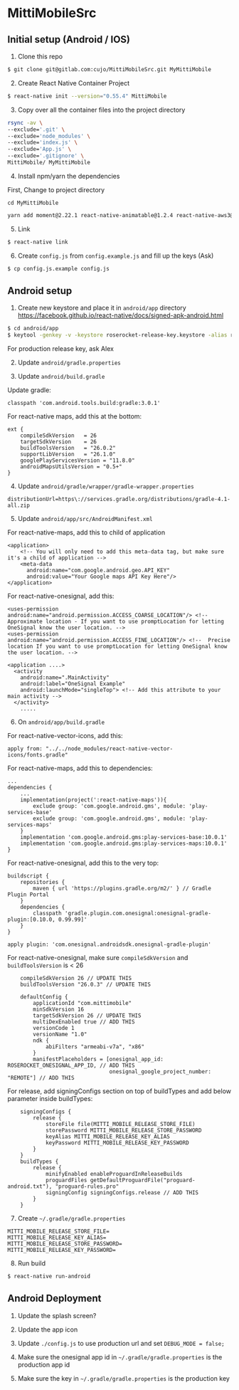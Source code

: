 # MittiMobileSrc

## Initial setup (Android / IOS)

1.  Clone this repo

```sh
$ git clone git@gitlab.com:cujo/MittiMobileSrc.git MyMittiMobile
```

2.  Create React Native Container Project

```sh
$ react-native init --version="0.55.4" MittiMobile
```

3.  Copy over all the container files into the project directory

```sh
rsync -av \
--exclude='.git' \
--exclude='node_modules' \
--exclude='index.js' \
--exclude='App.js' \
--exclude='.gitignore' \
MittiMobile/ MyMittiMobile
```

4.  Install npm/yarn the dependencies

First, Change to project directory

```
cd MyMittiMobile
```

```sh
yarn add moment@2.22.1 react-native-animatable@1.2.4 react-native-aws3@0.0.8 react-native-drawer@2.5.0 react-native-geocoder@0.5.0 react-native-image-picker@0.26.10 react-native-maps@0.21.0 react-native-modal-datetime-picker@5.1.0 react-native-onesignal@3.2.4 react-native-router-flux@4.0.0-beta.31 react-native-snackbar@0.4.7 react-native-swiper@1.5.13 react-native-vector-icons@4.6.0 react-redux@5.0.7 redux@4.0.0 redux-logger@3.0.6 redux-thunk@2.3.0
```

5.  Link

```sh
$ react-native link
```

6.  Create `config.js` from `config.example.js` and fill up the keys (Ask)

```sh
$ cp config.js.example config.js
```

## Android setup

1.  Create new keystore and place it in `android/app` directory
    https://facebook.github.io/react-native/docs/signed-apk-android.html

```sh
$ cd android/app
$ keytool -genkey -v -keystore roserocket-release-key.keystore -alias roserocket-key -keyalg RSA -keysize 2048 -validity 10000
```

For production release key, ask Alex

2.  Update `android/gradle.properties`

3.  Update `android/build.gradle`

Update gradle:

```
classpath 'com.android.tools.build:gradle:3.0.1'
```

For react-native maps, add this at the bottom:

```
ext {
    compileSdkVersion   = 26
    targetSdkVersion    = 26
    buildToolsVersion   = "26.0.2"
    supportLibVersion   = "26.1.0"
    googlePlayServicesVersion = "11.8.0"
    androidMapsUtilsVersion = "0.5+"
}
```

4.  Update `android/gradle/wrapper/gradle-wrapper.properties`

```
distributionUrl=https\://services.gradle.org/distributions/gradle-4.1-all.zip
```

5.  Update `android/app/src/AndroidManifest.xml`

For react-native-maps, add this to child of application

```
<application>
    <!-- You will only need to add this meta-data tag, but make sure it's a child of application -->
    <meta-data
      android:name="com.google.android.geo.API_KEY"
      android:value="Your Google maps API Key Here"/>
</application>
```

For react-native-onesignal, add this:

```
<uses-permission android:name="android.permission.ACCESS_COARSE_LOCATION"/> <!-- Approximate location - If you want to use promptLocation for letting OneSignal know the user location. -->
<uses-permission android:name="android.permission.ACCESS_FINE_LOCATION"/> <!--  Precise location If you want to use promptLocation for letting OneSignal know the user location. -->

<application ....>
  <activity
    android:name=".MainActivity"
    android:label="OneSignal Example"
    android:launchMode="singleTop"> <!-- Add this attribute to your main activity -->
  </activity>
    .....
```

6.  On `android/app/build.gradle`

For react-native-vector-icons, add this:

```
apply from: "../../node_modules/react-native-vector-icons/fonts.gradle"
```

For react-native-maps, add this to dependencies:

```
...
dependencies {
    ...
    implementation(project(':react-native-maps')){
        exclude group: 'com.google.android.gms', module: 'play-services-base'
        exclude group: 'com.google.android.gms', module: 'play-services-maps'
    }
    implementation 'com.google.android.gms:play-services-base:10.0.1'
    implementation 'com.google.android.gms:play-services-maps:10.0.1'
}
```

For react-native-onesignal, add this to the very top:

```
buildscript {
    repositories {
        maven { url 'https://plugins.gradle.org/m2/' } // Gradle Plugin Portal
    }
    dependencies {
        classpath 'gradle.plugin.com.onesignal:onesignal-gradle-plugin:[0.10.0, 0.99.99]'
    }
}

apply plugin: 'com.onesignal.androidsdk.onesignal-gradle-plugin'
```

For react-native-onesignal, make sure `compileSdkVersion` and `buildToolsVersion` is < 26

```
    compileSdkVersion 26 // UPDATE THIS
    buildToolsVersion "26.0.3" // UPDATE THIS

    defaultConfig {
        applicationId "com.mittimobile"
        minSdkVersion 16
        targetSdkVersion 26 // UPDATE THIS
        multiDexEnabled true // ADD THIS
        versionCode 1
        versionName "1.0"
        ndk {
            abiFilters "armeabi-v7a", "x86"
        }
        manifestPlaceholders = [onesignal_app_id: ROSEROCKET_ONESIGNAL_APP_ID, // ADD THIS
                                onesignal_google_project_number: "REMOTE"] // ADD THIS
```

For release, add signingConfigs section on top of buildTypes and add below parameter inside
buildTypes:

```
    signingConfigs {
        release {
            storeFile file(MITTI_MOBILE_RELEASE_STORE_FILE)
            storePassword MITTI_MOBILE_RELEASE_STORE_PASSWORD
            keyAlias MITTI_MOBILE_RELEASE_KEY_ALIAS
            keyPassword MITTI_MOBILE_RELEASE_KEY_PASSWORD
        }
    }
    buildTypes {
        release {
            minifyEnabled enableProguardInReleaseBuilds
            proguardFiles getDefaultProguardFile("proguard-android.txt"), "proguard-rules.pro"
            signingConfig signingConfigs.release // ADD THIS
        }
    }
```

7.  Create `~/.gradle/gradle.properties`

```
MITTI_MOBILE_RELEASE_STORE_FILE=
MITTI_MOBILE_RELEASE_KEY_ALIAS=
MITTI_MOBILE_RELEASE_STORE_PASSWORD=
MITTI_MOBILE_RELEASE_KEY_PASSWORD=
```

8.  Run build

```sh
$ react-native run-android
```

## Android Deployment

1.  Update the splash screen?

2.  Update the app icon

3.  Update `./config.js` to use production url and set `DEBUG_MODE = false;`

4.  Make sure the onesignal app id in `~/.gradle/gradle.properties` is the production app id

5.  Make sure the key in `~/.gradle/gradle.properties` is the production key
